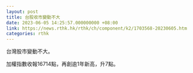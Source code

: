 ```yaml
---
layout: post
title: 台股收市變動不大
date: 2023-06-05 14:25:57.000000000 +08:00
link: https://news.rthk.hk/rthk/ch/component/k2/1703568-20230605.htm
categories: rthk
---
```


台灣股市變動不大。

加權指數收報16714點，再創逾1年新高，升7點。
